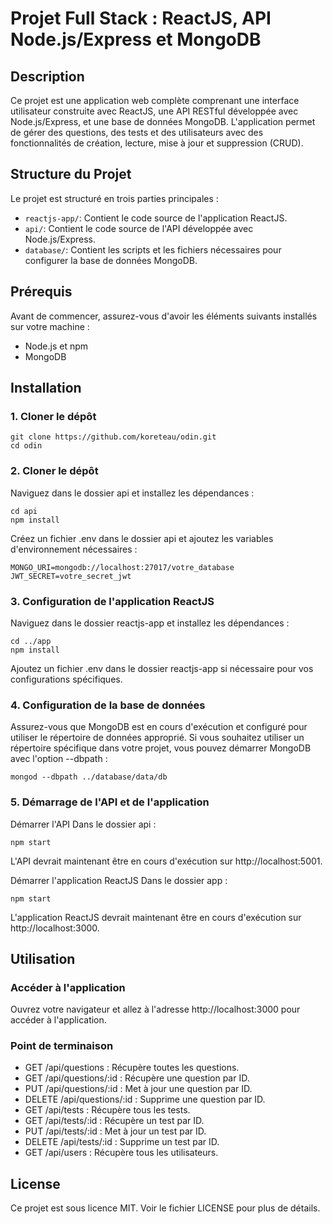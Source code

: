 # Projet Full Stack : ReactJS, API Node.js/Express et MongoDB

## Description

Ce projet est une application web complète comprenant une interface utilisateur construite avec ReactJS, une API RESTful développée avec Node.js/Express, et une base de données MongoDB. L'application permet de gérer des questions, des tests et des utilisateurs avec des fonctionnalités de création, lecture, mise à jour et suppression (CRUD).

## Structure du Projet

Le projet est structuré en trois parties principales :

- `reactjs-app/`: Contient le code source de l'application ReactJS.
- `api/`: Contient le code source de l'API développée avec Node.js/Express.
- `database/`: Contient les scripts et les fichiers nécessaires pour configurer la base de données MongoDB.

## Prérequis

Avant de commencer, assurez-vous d'avoir les éléments suivants installés sur votre machine :

- Node.js et npm
- MongoDB

## Installation

### 1. Cloner le dépôt

```
git clone https://github.com/koreteau/odin.git
cd odin
```

### 2. Cloner le dépôt

Naviguez dans le dossier api et installez les dépendances :

```
cd api
npm install
```

Créez un fichier .env dans le dossier api et ajoutez les variables d'environnement nécessaires :

```
MONGO_URI=mongodb://localhost:27017/votre_database
JWT_SECRET=votre_secret_jwt
```

### 3. Configuration de l'application ReactJS

Naviguez dans le dossier reactjs-app et installez les dépendances :

```
cd ../app
npm install
```

Ajoutez un fichier .env dans le dossier reactjs-app si nécessaire pour vos configurations spécifiques.

### 4. Configuration de la base de données

Assurez-vous que MongoDB est en cours d'exécution et configuré pour utiliser le répertoire de données approprié. Si vous souhaitez utiliser un répertoire spécifique dans votre projet, vous pouvez démarrer MongoDB avec l'option --dbpath :

```
mongod --dbpath ../database/data/db
```

### 5. Démarrage de l'API et de l'application

Démarrer l'API
Dans le dossier api :

```
npm start
```

L'API devrait maintenant être en cours d'exécution sur http://localhost:5001.

Démarrer l'application ReactJS
Dans le dossier app :

```
npm start
```

L'application ReactJS devrait maintenant être en cours d'exécution sur http://localhost:3000.

## Utilisation

### Accéder à l'application

Ouvrez votre navigateur et allez à l'adresse http://localhost:3000 pour accéder à l'application.

### Point de terminaison 

- GET /api/questions : Récupère toutes les questions.
- GET /api/questions/:id : Récupère une question par ID.
- PUT /api/questions/:id : Met à jour une question par ID.
- DELETE /api/questions/:id : Supprime une question par ID.
- GET /api/tests : Récupère tous les tests.
- GET /api/tests/:id : Récupère un test par ID.
- PUT /api/tests/:id : Met à jour un test par ID.
- DELETE /api/tests/:id : Supprime un test par ID.
- GET /api/users : Récupère tous les utilisateurs.

## License

Ce projet est sous licence MIT. Voir le fichier LICENSE pour plus de détails.
